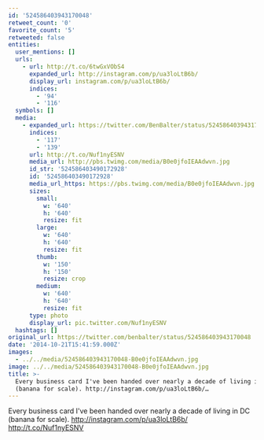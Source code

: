 ```yaml
---
id: '524586403943170048'
retweet_count: '0'
favorite_count: '5'
retweeted: false
entities:
  user_mentions: []
  urls:
    - url: http://t.co/6twGxVObS4
      expanded_url: http://instagram.com/p/ua3loLtB6b/
      display_url: instagram.com/p/ua3loLtB6b/
      indices:
        - '94'
        - '116'
  symbols: []
  media:
    - expanded_url: https://twitter.com/BenBalter/status/524586403943170048/photo/1
      indices:
        - '117'
        - '139'
      url: http://t.co/Nuf1nyESNV
      media_url: http://pbs.twimg.com/media/B0e0jfoIEAAdwvn.jpg
      id_str: '524586403490172928'
      id: '524586403490172928'
      media_url_https: https://pbs.twimg.com/media/B0e0jfoIEAAdwvn.jpg
      sizes:
        small:
          w: '640'
          h: '640'
          resize: fit
        large:
          w: '640'
          h: '640'
          resize: fit
        thumb:
          w: '150'
          h: '150'
          resize: crop
        medium:
          w: '640'
          h: '640'
          resize: fit
      type: photo
      display_url: pic.twitter.com/Nuf1nyESNV
  hashtags: []
original_url: https://twitter.com/benbalter/status/524586403943170048
date: '2014-10-21T15:41:59.000Z'
images:
  - ../../media/524586403943170048-B0e0jfoIEAAdwvn.jpg
image: ../../media/524586403943170048-B0e0jfoIEAAdwvn.jpg
title: >-
  Every business card I've been handed over nearly a decade of living in DC
  (banana for scale). http://instagram.com/p/ua3loLtB6b/…
---
```


Every business card I've been handed over nearly a decade of living in DC (banana for scale). http://instagram.com/p/ua3loLtB6b/ http://t.co/Nuf1nyESNV